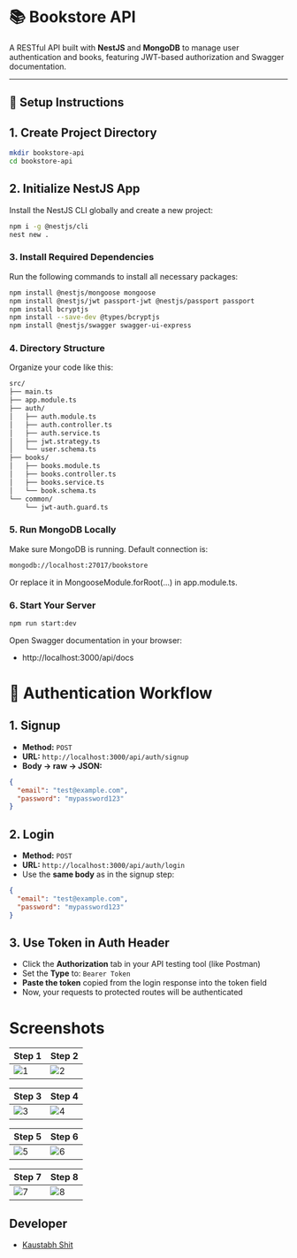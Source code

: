 # 📚 Bookstore API

A RESTful API built with **NestJS** and **MongoDB** to manage user authentication and books, featuring JWT-based authorization and Swagger documentation.

---

## 🚀 Setup Instructions

## 1. Create Project Directory

```bash
mkdir bookstore-api
cd bookstore-api
```

## 2. Initialize NestJS App

Install the NestJS CLI globally and create a new project:

```bash
npm i -g @nestjs/cli
nest new .
```

### 3. Install Required Dependencies

Run the following commands to install all necessary packages:

```bash
npm install @nestjs/mongoose mongoose
npm install @nestjs/jwt passport-jwt @nestjs/passport passport
npm install bcryptjs
npm install --save-dev @types/bcryptjs
npm install @nestjs/swagger swagger-ui-express
```

### 4. Directory Structure

Organize your code like this:

```bash
src/
├── main.ts
├── app.module.ts
├── auth/
│   ├── auth.module.ts
│   ├── auth.controller.ts
│   ├── auth.service.ts
│   ├── jwt.strategy.ts
│   └── user.schema.ts
├── books/
│   ├── books.module.ts
│   ├── books.controller.ts
│   ├── books.service.ts
│   └── book.schema.ts
└── common/
    └── jwt-auth.guard.ts
```

### 5. Run MongoDB Locally

Make sure MongoDB is running. Default connection is:

```bash
mongodb://localhost:27017/bookstore
```
Or replace it in MongooseModule.forRoot(...) in app.module.ts.

### 6. Start Your Server

```bash
npm run start:dev
```
Open Swagger documentation in your browser:
* http://localhost:3000/api/docs


#   🔐 Authentication Workflow

## 1. Signup

- **Method:** `POST`  
- **URL:** `http://localhost:3000/api/auth/signup`  
- **Body → raw → JSON:**

```json
{
  "email": "test@example.com",
  "password": "mypassword123"
}
```

## 2. Login

- **Method:** `POST`  
- **URL:** `http://localhost:3000/api/auth/login`  
- Use the **same body** as in the signup step:

```json
{
  "email": "test@example.com",
  "password": "mypassword123"
}
```

## 3. Use Token in Auth Header

- Click the **Authorization** tab in your API testing tool (like Postman)
- Set the **Type** to: `Bearer Token`
- **Paste the token** copied from the login response into the token field
- Now, your requests to protected routes will be authenticated


# Screenshots
| Step 1 | Step 2 |
|--------|--------|
| ![1](https://github.com/user-attachments/assets/99459f67-b831-43cb-8bde-88d67c0a4b9a) | ![2](https://github.com/user-attachments/assets/22eb2f01-18a5-4364-80cb-6d54b3dd051e) |

| Step 3 | Step 4 |
|--------|--------|
| ![3](https://github.com/user-attachments/assets/e3ac2e32-1726-46eb-a0ed-39ebe088874f) | ![4](https://github.com/user-attachments/assets/0e573ffa-5f7d-4326-80eb-6a35c857801c) |

| Step 5 | Step 6 |
|--------|--------|
| ![5](https://github.com/user-attachments/assets/31453954-7463-46af-a9d7-2bd5fd421d31) | ![6](https://github.com/user-attachments/assets/043a2f98-b559-4dfe-a19e-81255a6ecf15) |

| Step 7 | Step 8 |
|--------|--------|
| ![7](https://github.com/user-attachments/assets/fa8b7b56-9482-43c3-8578-61f37ee536a2) | ![8](https://github.com/user-attachments/assets/908b0306-b437-461a-b836-a1bb8b8636cb) |



<h2>Developer</h2>
<ul>
    <li><a href="https://github.com/Silent18Killer">Kaustabh Shit</a></li>
</ul>

